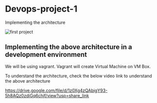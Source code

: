 # Devops-project-1
Implementing the architecture 

![first project](https://user-images.githubusercontent.com/72429244/224487218-804e6ed7-e72f-4f23-88b6-33d7a08601a7.png)

## Implementing the above architecture in a development environment
We will be using vagrant. Vagrant will create Virtual Machine on VM Box.

To understand the architecture, check the below video link to understand the above architecture


https://drive.google.com/file/d/1z0Xg4zQAbigY93-5h8AQz0zdiGq6chjf/view?usp=share_link
